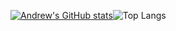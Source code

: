 [![Andrew's GitHub stats](https://github-readme-stats.vercel.app/api?username=andrewdcato&show_icons=true&bg_color=24273a&text_color=cad3f5&icon_color=c6a0f6&title_color=8bd5ca)](https://github.com/anuraghazra/github-readme-stats)![Top Langs](https://github-readme-stats.vercel.app/api/top-langs/?username=andrewdcato&layout=compact&bg_color=24273a&text_color=cad3f5&icon_color=c6a0f6&title_color=8bd5ca)
